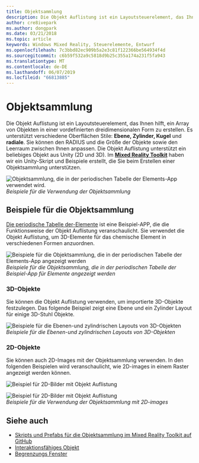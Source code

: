 ```yaml
---
title: Objektsammlung
description: Die Objekt Auflistung ist ein Layoutsteuerelement, das Ihnen hilft, ein Array von Objekten in einer vordefinierten dreidimensionalen Form zu erstellen.
author: cre8ivepark
ms.author: dongpark
ms.date: 03/21/2018
ms.topic: article
keywords: Windows Mixed Reality, Steuerelemente, Entwurf
ms.openlocfilehash: 7c3bbd82ec909b5a2e3c81f122366be564934f4d
ms.sourcegitcommit: c6b59f532a9c5818d9b25c355a174a231f5fa943
ms.translationtype: MT
ms.contentlocale: de-DE
ms.lasthandoff: 06/07/2019
ms.locfileid: "66813885"
---
```

# <a name="object-collection"></a>Objektsammlung

Die Objekt Auflistung ist ein Layoutsteuerelement, das Ihnen hilft, ein Array von Objekten in einer vordefinierten dreidimensionalen Form zu erstellen. Es unterstützt verschiedene Oberflächen Stile: **Ebene, Zylinder, Kugel** und **radiale**. Sie können den RADIUS und die Größe der Objekte sowie den Leerraum zwischen Ihnen anpassen. Die Objekt Auflistung unterstützt ein beliebiges Objekt aus Unity (2D und 3D). Im **[Mixed Reality Toolkit](https://microsoft.github.io/MixedRealityToolkit-Unity/Documentation/README_ObjectCollection.html)** haben wir ein Unity-Skript und Beispiele erstellt, die Sie beim Erstellen einer Objektsammlung unterstützen.

![Objektsammlung, die in der periodischen Tabelle der Elements-App verwendet wird.](images/640px-objectcollection-hero-640px.jpg)<br>
*Beispiele für die Verwendung der Objektsammlung*

## <a name="object-collection-examples"></a>Beispiele für die Objektsammlung

[Die periodische Tabelle der-Elemente](periodic-table-of-the-elements.md) ist eine Beispiel-APP, die die Funktionsweise der Objekt Auflistung veranschaulicht. Sie verwendet die Objekt Auflistung, um 3D-Elemente für das chemische Element in verschiedenen Formen anzuordnen.

![Beispiele für die Objektsammlung, die in der periodischen Tabelle der Elements-App angezeigt werden](images/periodictable-collections-1000px.jpg)<br>
*Beispiele für die Objektsammlung, die in der periodischen Tabelle der Beispiel-App für Elemente angezeigt werden*

### <a name="3d-objects"></a>3D-Objekte

Sie können die Objekt Auflistung verwenden, um importierte 3D-Objekte festzulegen. Das folgende Beispiel zeigt eine Ebene und ein Zylinder Layout für einige 3D-Stuhl Objekte.

![Beispiele für die Ebenen-und zylindrischen Layouts von 3D-Objekten](images/objectcollection-3dobjects-1000px.jpg)<br>
*Beispiele für die Ebenen-und zylindrischen Layouts von 3D-Objekten*

### <a name="2d-objects"></a>2D-Objekte

Sie können auch 2D-Images mit der Objektsammlung verwenden. In den folgenden Beispielen wird veranschaulicht, wie 2D-images in einem Raster angezeigt werden können.

![Beispiel für 2D-Bilder mit Objekt Auflistung](images/640px-layout-3dobjects-3.jpg)

![Beispiel für 2D-Bilder mit Objekt Auflistung](images/640px-layout-2dimages.jpg)<br>
*Beispiele für die Verwendung der Objektsammlung mit 2D-images*

## <a name="see-also"></a>Siehe auch
* [Skripts und Prefabs für die Objektsammlung im Mixed Reality Toolkit auf GitHub](https://github.com/microsoft/MixedRealityToolkit-Unity/blob/mrtk_release/Documentation/README_ObjectCollection.md)
* [Interaktionsfähiges Objekt](interactable-object.md)
* [Begrenzungs Fenster](app-bar-and-bounding-box.md)
